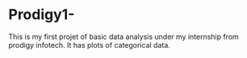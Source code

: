 # Prodigy1-
This is my first projet of basic data analysis under my internship from prodigy infotech.
It has plots of categorical data.
